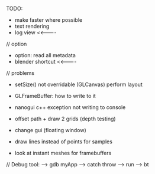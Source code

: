TODO:
- make faster where possible
- text rendering
- log view                                                          <<----

// option
- option: read all metadata
- blender shortcut                                                  <<----


// problems
- setSize() not overridable (GLCanvas) perform layout
- GLFrameBuffer: how to write to it
- nanogui c++ exception not writing to console

- offset path + draw 2 grids (depth testing)
- change gui (floating window)
- draw lines instead of points for samples
- look at instant meshes for framebuffers

// Debug tool:
--> gdb myApp
--> catch throw
--> run
--> bt